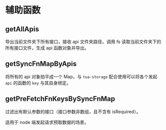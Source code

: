 # 辅助函数
## getAllApis
导出当前文件夹下所有接口，接收 api 文件夹路径，调用 fs 读取当前文件夹下的所有接口文件，生成 api 函数对象并导出。

## getSyncFnMapByApis
将所有的 api 对象拍平成一个 Map，与 `tua-storage` 配合使用可以将各个发起 `api` 的函数的 `key` 与其自身绑定。

## getPreFetchFnKeysBySyncFnMap
过滤出有默认参数的接口（接口参数非数组，且不含有 isRequired）。

适用于 node 端发起请求预取数据的场景。
